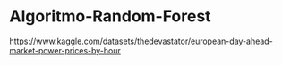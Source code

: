 # Algoritmo-Random-Forest

https://www.kaggle.com/datasets/thedevastator/european-day-ahead-market-power-prices-by-hour
